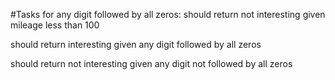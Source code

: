 #Tasks for any digit followed by all zeros:
should return not interesting given mileage less than 100

should return interesting given any digit followed by all zeros

should return not interesting given any digit not followed by all zeros
